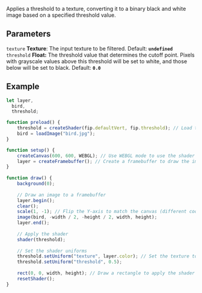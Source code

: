 Applies a threshold to a texture, converting it to a binary black and white image based on a specified threshold value.

## Parameters
`texture` **Texture**: The input texture to be filtered. Default: **`undefined`**
<br>
`threshold` **Float:** The threshold value that determines the cutoff point. Pixels with grayscale values above this threshold will be set to white, and those below will be set to black. Default: **`0.0`**

## Example
```javascript hl_lines="29 30"
let layer,
  bird,
  threshold;

function preload() {
    threshold = createShader(fip.defaultVert, fip.threshold); // Load the shader
    bird = loadImage("bird.jpg");
}

function setup() {
    createCanvas(600, 600, WEBGL); // Use WEBGL mode to use the shader
    layer = createFramebuffer(); // Create a framebuffer to draw the image onto
}
  
function draw() {
    background(0);
    
    // Draw an image to a framebuffer 
    layer.begin();
    clear();
    scale(1, -1); // Flip the Y-axis to match the canvas (different coordinate system in framebuffer)
    image(bird, -width / 2, -height / 2, width, height);
    layer.end();
    
    // Apply the shader
    shader(threshold);
    
    // Set the shader uniforms
    threshold.setUniform("texture", layer.color); // Set the texture to apply the shader to
    threshold.setUniform("threshold", 0.5);
    
    rect(0, 0, width, height); // Draw a rectangle to apply the shader to
    resetShader(); 
}
```